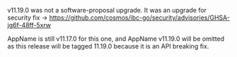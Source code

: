 v11.19.0 was not a software-proposal upgrade.
It was an upgrade for security fix -> https://github.com/cosmos/ibc-go/security/advisories/GHSA-jg6f-48ff-5xrw

AppName is still v11.17.0 for this one, and AppName v11.19.0 will be omitted as this release will be tagged 11.19.0 because it is an API breaking fix.